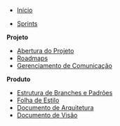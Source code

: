 ﻿* [Início](/)
 
 * [Sprints](/sprints/)

 <b>Projeto</b>
* [Abertura do Projeto](/abertura/)
* [Roadmaps](/roadmaps/)
* [Gerenciamento de Comunicação](/comunication-plan.md)

<b>Produto</b>
* [Estrutura de Branches e Padrões](/branches-structure.md)
* [Folha de Estilo](/style-sheet.md)
* [Documento de Arquitetura](/architecture.md)
* [Documento de Visão](/vision.md)

